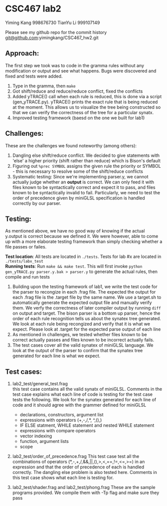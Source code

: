CSC467 lab2
===========

Yiming Kang 998676730 
TianYu Li   999107149 

Please see my github repo for the commit history git@github.com:yimingkang/CSC467\_hw2.git

Approach:
---------
The first step we took was to code in the gramma rules without any modification or output and see what happens. Bugs were discovered and fixed and tests were added.  

1. Type in the gramma, then `make`  
2. Got shift/reduce and reduce/reduce conflict, fixed the conflicts  
3. Added yTRACE() call when each rule is reduced, this is done via a script (gen\_yTRACE.py). yTRACE() prints the exact rule that is being reduced at the moment. This allows us to visualize the tree being constructed so that we can verify the correctness of the tree for a particular synatx. 
4. Improved testing framework (baesd on the one we built for lab1)  

Challenges:
-----------
These are the challenges we found noteworthy (among others):  

1. Dangling else shift/reduce conflict. We decided to give statements with 'else' a higher priority (shift rather than reduce) which is Bison's default  
2. Figuring out `%prec SYMBOL` assigns the given rule the priority or SYMBOL - this is necessary to resolve some of the shift/reduce conflicts  
3. Systematic testing: Since we're implementing parser.y, we cannot actually judge whether an **output** is correct. We can only feed it with files known to be syntactically correct and expect it to pass, and files known to be syntactically invalid to fail. Particularly, we need to test the order of precedence given by miniGLSL specification is handled correctly by our parser.  

Testing:
--------
As mentioned above, we have no good way of knowing if the actual y.output is correct because we defined it. We were however, able to come up with a more elaborate testing framework than simply checking whether a file passes or failes.  

**Test location**: All tests are located in `./tests`. Tests for lab #x are located in `./tests/labx_test`  
**Running tests**: Run `make && make test`. This will first invoke `python gen_yTRACE.py parser.y.bak > parser.y` to generate the actual rules, then compile and run tests  

1. Building upon the testing framework of lab1, we write the test code for the parser to recongize in each .frag file. The expected the output for each .frag file is the .target file by the same name. We use a target.sh to automatically generate the expected output file and manually verify them. We verfy the correctness of later compiler output by running `diff` on output and target. The bison parser is a bottom up parser, hence the order of each rule recognition tells us about the synatex tree generated. We look at each rule being recongized and verify that it is what we expect. Please look at .target for the expected parse output of each line   
2. As mentioned in challenges, we tested whether files known to be correct actually passes and files known to be incorrect actually fails.  
3. The test cases cover all the valid synatex of miniGLSL language. We look at the output of the parser to confirm that the synatex tree generated for each line is what we expect.  

Test cases:
-------
1. lab2\_test/general\_test.frag  
this test case contains all the valid synatx of miniGLSL. Comments in the test case explains what each line of code is testing for the test case tests the following. We look for the synatex generated for each line of code and it should agree with the grammer defined for miniGLSL  
    - declarations, constructors, argument list  
    - expressions with operators (+,-,/,\*, ^,(),)  
    - IF ELSE statment, WHILE statement and nested WHILE statement  
    - expressions with compare operators  
    - vector indexing  
    - function, argument lists  
    - scope  
2. lab2\_test/order\_of\_precedence.frag
This test case test all the combinations of operators (\*,-,+,/,&&,||,(),>,<,==,!=,<=,>=) in an expression and that the order of precedence of each is handled correctly. The dangling else problem is also tested here. Comments in this test case shows what each line is testing for.  
 
3. lab2\_test/shader.frag and lab2\_test/phong.frag
These are the sample programs provided. We compile them with -Tp flag and make sure they pass
